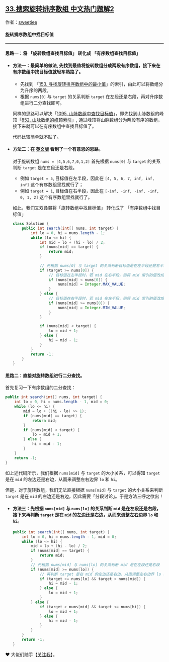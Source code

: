 ## [33.搜索旋转排序数组 中文热门题解2](https://leetcode.cn/problems/search-in-rotated-sorted-array/solutions/100000/duo-si-lu-wan-quan-gong-lue-bi-xu-miao-dong-by-swe)

作者：[sweetiee](https://leetcode.cn/u/sweetiee)
#### 旋转排序数组中找目标值
---

#### 思路一：将 「旋转数组查找目标值」 转化成 「有序数组查找目标值」
- #### 方法一：最简单的做法, 先找到最值将旋转数组分成两段有序数组，接下来在有序数组中找目标值就轻车熟路了。
    * 先找到 「[153. 寻找旋转排序数组中的最小值](https://leetcode-cn.com/problems/find-minimum-in-rotated-sorted-array/)」的索引，由此可以将数组分为升序的两段。
    * 根据 `nums[0]` 与 `target` 的关系判断 `target` 在左段还是右段，再对升序数组进行二分查找即可。

    同样的思路可以解决「[1095. 山脉数组中查找目标值](https://leetcode-cn.com/problems/find-in-mountain-array/)」，即先找到山脉数组的峰顶「[852. 山脉数组的峰顶索引](https://leetcode-cn.com/problems/peak-index-in-a-mountain-array/)」, 通过峰顶将山脉数组分为两段有序的数组，接下来就可以在有序数组中查找目标值了。

    代码比较简单就不贴了。

- #### 方法二：在 [英文版](https://leetcode.com/problems/search-in-rotated-sorted-array/discuss/14435/Clever-idea-making-it-simple) 看到了一个有意思的思路。
    对于旋转数组 `nums = [4,5,6,7,0,1,2]`
    首先根据 `nums[0]` 与 `target` 的关系判断 `target` 是在左段还是右段。
    - 例如 `target = 5`, 目标值在左半段，因此在 `[4, 5, 6, 7, inf, inf, inf]` 这个有序数组里找就行了；
    - 例如 `target = 1`, 目标值在右半段，因此在 `[-inf, -inf, -inf, -inf, 0, 1, 2]` 这个有序数组里找就行了。
    
    如此，我们又双叒叕将「旋转数组中找目标值」 转化成了 「有序数组中找目标值」


    ```Java []
    class Solution {
        public int search(int[] nums, int target) {
            int lo = 0, hi = nums.length - 1;
            while (lo <= hi) {
                int mid = lo + (hi - lo) / 2;
                if (nums[mid] == target) {
                    return mid;
                }
                
                // 先根据 nums[0] 与 target 的关系判断目标值是在左半段还是右半段
                if (target >= nums[0]) {
                    // 目标值在左半段时，若 mid 在右半段，则将 mid 索引的值改成 inf
                    if (nums[mid] < nums[0]) {
                        nums[mid] = Integer.MAX_VALUE;
                    }
                } else {
                    // 目标值在右半段时，若 mid 在左半段，则将 mid 索引的值改成 -inf
                    if (nums[mid] >= nums[0]) {
                        nums[mid] = Integer.MIN_VALUE;
                    }
                }

                if (nums[mid] < target) {
                    lo = mid + 1;
                } else {
                    hi = mid - 1;
                }
            }
            return -1;
        }
    }
    ```

#### 思路二：直接对旋转数组进行二分查找。
首先复习一下有序数组的二分查找：
```Java []
public int search(int[] nums, int target) {
    int lo = 0, hi = nums.length - 1, mid = 0;
    while (lo <= hi) {
        mid = lo + ((hi - lo) >> 1);
        if (nums[mid] == target) {
            return mid;
        }
        if (nums[mid] < target) {
            lo = mid + 1;
        } else {
            hi = mid - 1;
        }
    }
    return -1;
}
```
如上述代码所示，我们根据 `nums[mid]` 与 `target` 的大小关系，可以得知 `target` 是在 `mid` 的左边还是右边，从而来调整左右边界 `lo` 和 `hi`。

但是，对于旋转数组，我们无法直接根据 `nums[mid]` 与 `target` 的大小关系来判断 `target` 是在 `mid` 的左边还是右边，因此需要「分段讨论」。于是方法三呼之欲出！

- #### 方法三：先根据 `nums[mid]` 与 `nums[lo]` 的关系判断 `mid` 是在左段还是右段，接下来再判断 `target` 是在 `mid` 的左边还是右边，从而来调整左右边界 `lo` 和 `hi`。
    ```Java []
    public int search(int[] nums, int target) {
        int lo = 0, hi = nums.length - 1, mid = 0;
        while (lo <= hi) {
            mid = lo + (hi - lo) / 2;
            if (nums[mid] == target) {
                return mid;
            }
            // 先根据 nums[mid] 与 nums[lo] 的关系判断 mid 是在左段还是右段 
            if (nums[mid] >= nums[lo]) {
                // 再判断 target 是在 mid 的左边还是右边，从而调整左右边界 lo 和 hi
                if (target >= nums[lo] && target < nums[mid]) {
                    hi = mid - 1;
                } else {
                    lo = mid + 1;
                }
            } else {
                if (target > nums[mid] && target <= nums[hi]) {
                    lo = mid + 1;
                } else {
                    hi = mid - 1;
                }
            }
        }
        return -1;
    }
    ```

❤️ 大佬们随手【[关注我](https://leetcode-cn.com/u/sweetiee/)】。